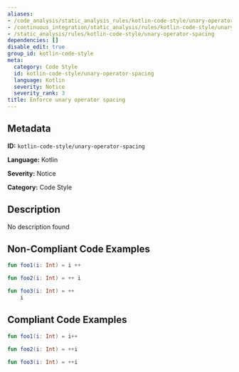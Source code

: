 ```yaml
---
aliases:
- /code_analysis/static_analysis_rules/kotlin-code-style/unary-operator-spacing
- /continuous_integration/static_analysis/rules/kotlin-code-style/unary-operator-spacing
- /static_analysis/rules/kotlin-code-style/unary-operator-spacing
dependencies: []
disable_edit: true
group_id: kotlin-code-style
meta:
  category: Code Style
  id: kotlin-code-style/unary-operator-spacing
  language: Kotlin
  severity: Notice
  severity_rank: 3
title: Enforce unary operator spacing
---
```

<!--  SOURCED FROM https://github.com/DataDog/datadog-static-analyzer-rule-docs -->


## Metadata
**ID:** `kotlin-code-style/unary-operator-spacing`

**Language:** Kotlin

**Severity:** Notice

**Category:** Code Style

## Description
No description found

## Non-Compliant Code Examples
```kotlin
fun foo1(i: Int) = i ++

fun foo2(i: Int) = ++ i

fun foo3(i: Int) = ++
    i
```

## Compliant Code Examples
```kotlin
fun foo1(i: Int) = i++

fun foo2(i: Int) = ++i

fun foo3(i: Int) = ++i
```
